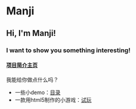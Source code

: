 Manji
=====
## Hi, I'm Manji!
### I want to show you something interesting!
#### [项目简介主页](http://xzh-loop.github.io/Manji/)

我能给你做点什么吗？
+ 一些小demo：[目录](http://xzh-loop.github.io/Manji/lab/demo/catalogue.html)
+ 一款用html5制作的小游戏：[试玩](http://xzh-loop.github.io/Manji/lab/html5game/Plane.html)
